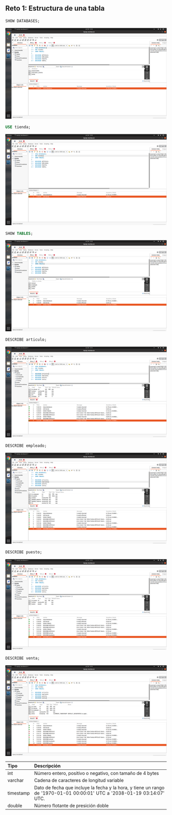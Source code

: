 ## Reto 1: Estructura de una tabla


<div style="text-align: justify;">

```sql
SHOW DATABASES;
```
![imagen](images_reto_1/reto_1_1.png)

```sql
USE tienda;
```
![imagen](images_reto_1/reto_1_2.png)

```sql
SHOW TABLES;
```
![imagen](images_reto_1/reto_1_3.png)

```sql
DESCRIBE articulo;
```
![imagen](images_reto_1/reto_1_4.png)

```sql
DESCRIBE empleado;
```
![imagen](images_reto_1/reto_1_5.png)

```sql
DESCRIBE puesto;
```
![imagen](images_reto_1/reto_1_6.png)

```sql
DESCRIBE venta;
```
![imagen](images_reto_1/reto_1_7.png)

| Tipo      | Descripción                   |
|-----------|-------------------------------|
| int       | Número entero, positivo o negativo, con tamaño de 4 bytes       |
| varchar   | Cadena de caracteres de longitud variable         |
| timestamp | Dato de fecha que incluye la fecha y la hora, y tiene un rango de '1970-01-01 00:00:01' UTC a '2038-01-19 03:14:07' UTC.                        |
| double    | Número flotante de presición doble |

</div>


